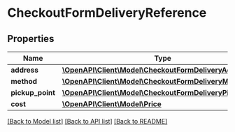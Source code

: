 # CheckoutFormDeliveryReference

## Properties
Name | Type | Description | Notes
------------ | ------------- | ------------- | -------------
**address** | [**\OpenAPI\Client\Model\CheckoutFormDeliveryAddress**](CheckoutFormDeliveryAddress.md) |  | [optional] 
**method** | [**\OpenAPI\Client\Model\CheckoutFormDeliveryMethod**](CheckoutFormDeliveryMethod.md) |  | [optional] 
**pickup_point** | [**\OpenAPI\Client\Model\CheckoutFormDeliveryPickupPoint**](CheckoutFormDeliveryPickupPoint.md) |  | [optional] 
**cost** | [**\OpenAPI\Client\Model\Price**](Price.md) |  | [optional] 

[[Back to Model list]](../README.md#documentation-for-models) [[Back to API list]](../README.md#documentation-for-api-endpoints) [[Back to README]](../README.md)


